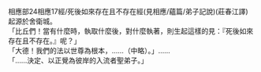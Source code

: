 相應部24相應17經/死後如來存在且不存在經(見相應/蘊篇/弟子記說)(莊春江譯)  
起源於舍衛城。  
「比丘們！當有什麼時，執取什麼後，對什麼執著，則生起這樣的見：『死後如來存在且不存在。』呢？」  
「大德！我們的法以世尊為根本，……（中略）。」……  
「……決定、以正覺為彼岸的入流者聖弟子。」  
  
  
